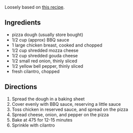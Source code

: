 Loosely based on [this recipe](https://sallysbakingaddiction.com/homemade-bbq-chicken-pizza/).
## Ingredients
- pizza dough (usually store bought)
- 1/2 cup (approx) BBQ sauce
- 1 large chicken breast, cooked and chopped
- 1/2 cup shredded mozza cheese
- 1/2 cup shredded gouda cheese
- 1/2 small red onion, thinly sliced
- 1/2 yellow bell pepper, thinly sliced
- fresh cilantro, chopped

## Directions
1. Spread the dough in a baking sheet
2. Cover evenly with BBQ sauce, reserving a little sauce
3. Toss chicken in reserved sauce, and spread on the pizza
4. Spread cheese, onion, and pepper on the pizza
5. Bake at 475 for 12-15 minutes
6. Sprinkle with cilantro
